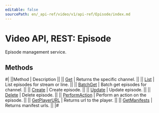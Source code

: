 ```yaml
---
editable: false
sourcePath: en/_api-ref/video/v1/api-ref/Episode/index.md
---
```


# Video API, REST: Episode

Episode management service.

## Methods

#|
||Method | Description ||
|| [Get](get.md) | Returns the specific channel. ||
|| [List](list.md) | List episodes for stream or line. ||
|| [BatchGet](batchGet.md) | Batch get episodes for channel. ||
|| [Create](create.md) | Create episode. ||
|| [Update](update.md) | Update episode. ||
|| [Delete](delete.md) | Delete episode. ||
|| [PerformAction](performAction.md) | Perform an action on the episode. ||
|| [GetPlayerURL](getPlayerURL.md) | Returns url to the player. ||
|| [GetManifests](getManifests.md) | Returns manifest urls. ||
|#